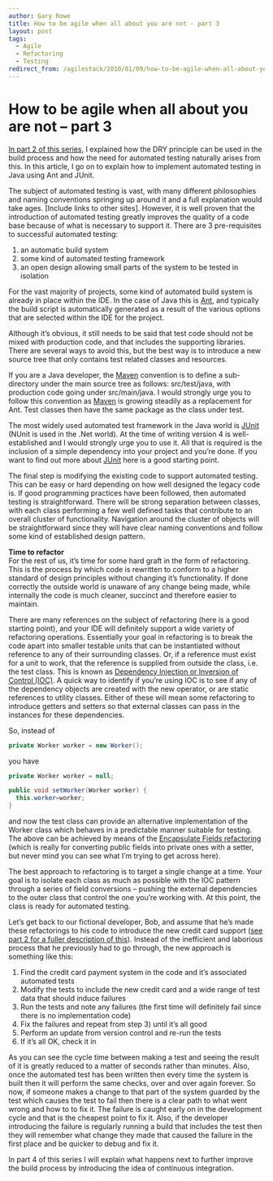 ```yaml
---
author: Gary Rowe
title: How to be agile when all about you are not - part 3
layout: post
tags:
  - Agile
  - Refactoring
  - Testing
redirect_from: /agilestack/2010/01/09/how-to-be-agile-when-all-about-you-are-not-part-3/
---
```


# How to be agile when all about you are not – part 3

[In part 2 of this series][2], I explained how the DRY principle can be used in the build process and how the need for automated testing naturally arises from this. In this article, I go on to explain how to implement automated testing in Java using Ant and JUnit.

The subject of automated testing is vast, with many different philosophies and naming conventions springing up around it and a full explanation would take ages. [Include links to other sites]. However, it is well proven that the introduction of automated testing greatly improves the quality of a code base because of what is necessary to support it. There are 3 pre-requisites to successful automated testing:

1) an automatic build system  
2) some kind of automated testing framework  
3) an open design allowing small parts of the system to be tested in isolation

For the vast majority of projects, some kind of automated build system is already in place within the IDE. In the case of Java this is [Ant][3], and typically the build script is automatically generated as a result of the various options that are selected within the IDE for the project.

Although it’s obvious, it still needs to be said that test code should not be mixed with production code, and that includes the supporting libraries. There are several ways to avoid this, but the best way is to introduce a new source tree that only contains test related classes and resources.

If you are a Java developer, the [Maven][4] convention is to define a sub-directory under the main source tree as follows: src/test/java, with production code going under src/main/java. I would strongly urge you to follow this convention as [Maven][4] is growing steadily as a replacement for Ant. Test classes then have the same package as the class under test.

The most widely used automated test framework in the Java world is [JUnit][5] (NUnit is used in the .Net world). At the time of writing version 4 is well-established and I would strongly urge you to use it. All that is required is the inclusion of a simple dependency into your project and you’re done. If you want to find out more about [JUnit][5] here is a good starting point.

The final step is modifying the existing code to support automated testing. This can be easy or hard depending on how well designed the legacy code is. If good programming practices have been followed, then automated testing is straightforward. There will be strong separation between classes, with each class performing a few well defined tasks that contribute to an overall cluster of functionality. Navigation around the cluster of objects will be straightforward since they will have clear naming conventions and follow some kind of established design pattern.

**Time to refactor**  
For the rest of us, it’s time for some hard graft in the form of refactoring. This is the process by which code is rewritten to conform to a higher standard of design principles without changing it’s functionality. If done correctly the outside world is unaware of any change being made, while internally the code is much cleaner, succinct and therefore easier to maintain.

There are many references on the subject of refactoring (here is a good starting point), and your IDE will definitely support a wide variety of refactoring operations. Essentially your goal in refactoring is to break the code apart into smaller testable units that can be instantiated without reference to any of their surrounding classes. Or, if a reference must exist for a unit to work, that the reference is supplied from outside the class, i.e. the test class. This is known as [Dependency Injection or Inversion of Control (IOC)][6]. A quick way to identify if you’re using IOC is to see if any of the dependency objects are created with the new operator, or are static references to utility classes. Either of these will mean some refactoring to introduce getters and setters so that external classes can pass in the instances for these dependencies.

So, instead of

```java
private Worker worker = new Worker();
```

you have

```java
private Worker worker = null;

public void setWorker(Worker worker) {
  this.worker=worker;
}
```

and now the test class can provide an alternative implementation of the Worker class which behaves in a predictable manner suitable for testing. The above can be achieved by means of the [Encapsulate Fields refactoring][7] (which is really for converting public fields into private ones with a setter, but never mind you can see what I’m trying to get across here).

The best approach to refactoring is to target a single change at a time. Your goal is to isolate each class as much as possible with the IOC pattern through a series of field conversions – pushing the external dependencies to the outer class that control the one you’re working with. At this point, the class is ready for automated testing.

Let’s get back to our fictional developer, Bob, and assume that he’s made these refactorings to his code to introduce the new credit card support ([see part 2 for a fuller description of this][2]). Instead of the inefficient and laborious process that he previously had to go through, the new approach is something like this:  
1) Find the credit card payment system in the code and it’s associated automated tests  
2) Modify the tests to include the new credit card and a wide range of test data that should induce failures  
3) Run the tests and note any failures (the first time will definitely fail since there is no implementation code)  
4) Fix the failures and repeat from step 3) until it’s all good  
5) Perform an update from version control and re-run the tests  
6) If it’s all OK, check it in

As you can see the cycle time between making a test and seeing the result of it is greatly reduced to a matter of seconds rather than minutes. Also, once the automated test has been written then every time the system is built then it will perform the same checks, over and over again forever. So now, if someone makes a change to that part of the system guarded by the test which causes the test to fail then there is a clear path to what went wrong and how to to fix it. The failure is caught early on in the development cycle and that is the cheapest point to fix it. Also, if the developer introducing the failure is regularly running a build that includes the test then they will remember what change they made that caused the failure in the first place and be quicker to debug and fix it.

In part 4 of this series I will explain what happens next to further improve the build process by introducing the idea of continuous integration.

 [1]: https://twitter.com/share
 [2]: http://gary-rowe.com/agilestack/2010/01/09/how-to-be-agile-when-all-about-you-are-not-part-2/
 [3]: http://ant.apache.org/
 [4]: http://maven.apache.org/
 [5]: http://www.junit.org/
 [6]: http://en.wikipedia.org/wiki/Inversion_of_control
 [7]: http://www.refactoring.com/catalog/encapsulateField.html